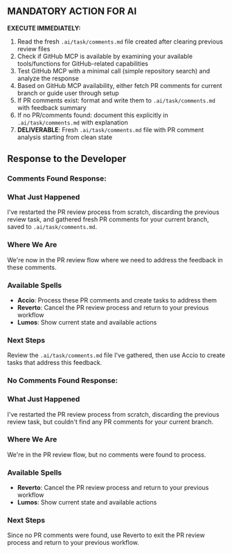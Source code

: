 ## MANDATORY ACTION FOR AI

**EXECUTE IMMEDIATELY:**
1. Read the fresh `.ai/task/comments.md` file created after clearing previous review files
2. Check if GitHub MCP is available by examining your available tools/functions for GitHub-related capabilities
3. Test GitHub MCP with a minimal call (simple repository search) and analyze the response
4. Based on GitHub MCP availability, either fetch PR comments for current branch or guide user through setup
5. If PR comments exist: format and write them to `.ai/task/comments.md` with feedback summary
6. If no PR/comments found: document this explicitly in `.ai/task/comments.md` with explanation
7. **DELIVERABLE**: Fresh `.ai/task/comments.md` file with PR comment analysis starting from clean state

## Response to the Developer

### Comments Found Response:

### What Just Happened

I've restarted the PR review process from scratch, discarding the previous review task, and gathered fresh PR comments for your current branch, saved to `.ai/task/comments.md`.

### Where We Are

We're now in the PR review flow where we need to address the feedback in these comments.

### Available Spells

- **Accio**: Process these PR comments and create tasks to address them
- **Reverto**: Cancel the PR review process and return to your previous workflow
- **Lumos**: Show current state and available actions

### Next Steps

Review the `.ai/task/comments.md` file I've gathered, then use Accio to create tasks that address this feedback.

### No Comments Found Response:

### What Just Happened

I've restarted the PR review process from scratch, discarding the previous review task, but couldn't find any PR comments for your current branch.

### Where We Are

We're in the PR review flow, but no comments were found to process.

### Available Spells

- **Reverto**: Cancel the PR review process and return to your previous workflow
- **Lumos**: Show current state and available actions

### Next Steps

Since no PR comments were found, use Reverto to exit the PR review process and return to your previous workflow.
